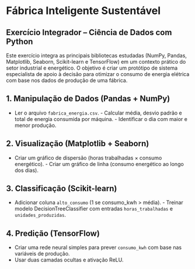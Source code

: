 # Fábrica Inteligente Sustentável

## Exercício Integrador – Ciência de Dados com Python

Este exercício integra as principais bibliotecas estudadas (NumPy, Pandas, Matplotlib, Seaborn,
Scikit-learn e TensorFlow) em um contexto prático do setor industrial e energético. O objetivo é
criar um protótipo de sistema especialista de apoio à decisão para otimizar o consumo de energia
elétrica com base nos dados de produção de uma fábrica.

## 1. Manipulação de Dados (Pandas + NumPy)

- Ler o arquivo `fabrica_energia.csv`. - Calcular média, desvio padrão e total de energia consumida
  por máquina. - Identificar o dia com maior e menor produção.

## 2. Visualização (Matplotlib + Seaborn)

- Criar um gráfico de dispersão (horas trabalhadas × consumo energético). - Criar um gráfico de
  linha (consumo energético ao longo dos dias).

## 3. Classificação (Scikit-learn)

- Adicionar coluna `alto_consumo` (1 se consumo_kwh > média). - Treinar modelo
  DecisionTreeClassifier com entradas `horas_trabalhadas` e `unidades_produzidas`.

## 4. Predição (TensorFlow)

- Criar uma rede neural simples para prever `consumo_kwh` com base nas variáveis de produção.
- Usar duas camadas ocultas e ativação ReLU.
